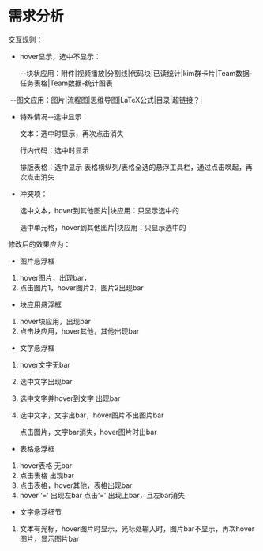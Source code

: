 # 需求分析

交互规则：

- hover显示，选中不显示：

  --块状应用：附件|视频播放|分割线|代码块|已读统计|kim群卡片|Team数据-任务表格|Team数据-统计图表

​		--图文应用：图片|流程图|思维导图|LaTeX公式|目录|超链接？|					

- 特殊情况--选中显示：

  文本：选中时显示，再次点击消失

  行内代码：选中时显示

  排版表格：选中显示 表格横纵列/表格全选的悬浮工具栏，通过点击唤起，再次点击消失

- 冲突项：

  选中文本，hover到其他图片|块应用：只显示选中的

  选中单元格，hover到其他图片|块应用：只显示选中的

修改后的效果应为：

- 图片悬浮框

1. hover图片，出现bar，
2. 点击图片1，hover图片2，图片2出现bar

- 块应用悬浮框

1. hover块应用，出现bar
2. 点击块应用，hover其他，其他出现bar

- 文字悬浮框

1. hover文字无bar

2. 选中文字出现bar

3. 选中文字并hover到文字 出现bar

4. 选中文字，文字出bar，hover图片不出图片bar

   点击图片，文字bar消失，hover图片时出bar

- 表格悬浮框

1. hover表格 无bar
2. 点击表格 出现bar
3. 点击表格，hover其他，表格出现bar 
4. hover ‘=’ 出现左bar 点击‘=’ 出现上bar，且左bar消失

- 文字悬浮细节

1. 文本有光标，hover图片时显示，光标处输入时，图片bar不显示，再次hover图片，显示图片bar
